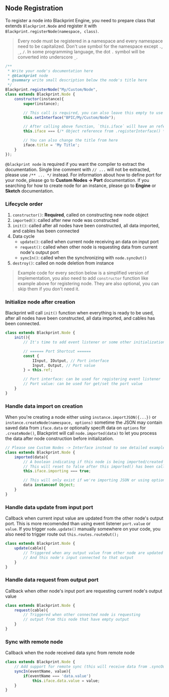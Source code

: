 ## Node Registration
To register a node into Blackprint Engine, you need to prepare class that extends `Blackprint.Node` and register it with `Blackprint.registerNode(namespace, class)`.

> Every node must be registered in a namespace and every namespace need to be capitalized. Don't use symbol for the namespace except `.`, `_`, `/`. In some programming language, the dot `.` symbol will be converted into underscore `_`.

```js
/**
 * Write your node's documentation here
 * @blackprint node
 * @summary write small description below the node's title here
 */
Blackprint.registerNode("My/Custom/Node",
class extends Blackprint.Node {
	constructor(instance){
		super(instance);

		// This call is required, you can also leave this empty to use default interface
		this.setInterface("BPIC/My/Custom/Node");

		// After calling above function, `this.iface` will have an reference to it's interface
		this.iface === (/* Object reference from .registerInterface() */);

		// You can also change the title from here
		iface.title = 'My Title';
	}
});
```

`@blackprint node` is required if you want the compiler to extract the documentation. Single line comment with `// ...` will not be extracted, please use `/** ... */` instead. For information about how to define port for your node, please go to **Custom Nodes -> Port** documentation. If you searching for how to create node for an instance, please go to **Engine** or **Sketch** documentation.

### Lifecycle order
1. `constructor()`: **Required**, called on constructing new node object
2. `imported()`: called after new node was constructed
3. `init()`: called after all nodes have been constructed, all data imported, and cables has been connected
4. Data cycle
	- `update()`: called when current node receiving an data on input port
	- `request()`: called when other node is requesting data from current node's output port
	- `syncIn()`: called when the synchronizing with `node.syncOut()`
5. `destroy()`: called on node deletion from instance

> Example code for every section below is a simplified version of implementation, you also need to add `constructor` function like example above for registering node. They are also optional, you can skip them if you don't need it.

### Initialize node after creation
Blackprint will call `init()` function when everything is ready to be used, after all nodes have been constructed, all data imported, and cables has been connected.

```js
class extends Blackprint.Node {
	init(){
		// It's time to add event listener or some other initialization after node creations

		// ====== Port Shortcut ======
		const {
			IInput, IOutput, // Port interface
			Input, Output, // Port value
		} = this.ref;

		// Port interface: can be used for registering event listener
		// Port value: can be used for get/set the port value
	}
}
```

### Handle data import on creation
When you're creating a node either using `instance.importJSON({...})` or `instance.createNode(namespace, options)` sometime the JSON may contain saved data from `iface.data` or optionally specift data on `options` for `.createNode()`, Blackprint will call `node.imported(data)` to let you process the data after node construction before initialization.

```js
// Please see Custom Nodes -> Interface instead to see detailed example
class extends Blackprint.Node {
	imported(data){
		// A boolean indicating if this node is being imported/created
		// This will reset to false after this imported() has been called
		this.iface.importing === true;

		// This will only exist if we're importing JSON or using options that have `data` field
		data instanceof Object;
	}
}
```

### Handle data update from input port
Callback when current input value are updated from the other node's output port. This is more recomended than using event listener `port.value` or `value`. If you trigger `node.update()` manually somewhere on your code, you also need to trigger route out `this.routes.routeOut();`

```js
class extends Blackprint.Node {
	update(cable){
		// Triggered when any output value from other node are updated
		// And this node's input connected to that output
	}
}
```

### Handle data request from output port
Callback when other node's input port are requesting current node's output value

```js
class extends Blackprint.Node {
	request(cable){
		// Triggered when other connected node is requesting
		// output from this node that have empty output
	}
}
```

### Sync with remote node
Callback when the node received data sync from remote node

```js
class extends Blackprint.Node {
	// Add support for remote sync (this will receive data from .syncOut)
	syncIn(eventName, value){
		if(eventName === 'data.value')
			this.iface.data.value = value;
	}
}
```